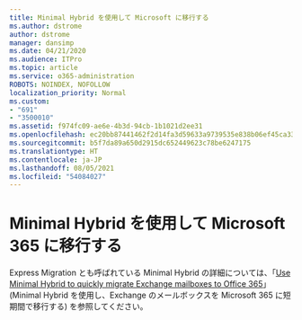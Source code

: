 ```yaml
---
title: Minimal Hybrid を使用して Microsoft に移行する
ms.author: dstrome
author: dstrome
manager: dansimp
ms.date: 04/21/2020
ms.audience: ITPro
ms.topic: article
ms.service: o365-administration
ROBOTS: NOINDEX, NOFOLLOW
localization_priority: Normal
ms.custom:
- "691"
- "3500010"
ms.assetid: f974fc09-ae6e-4b3d-94cb-1b1021d2ee31
ms.openlocfilehash: ec20bb87441462f2d14fa3d59633a9739535e838b06ef45ca33082a9c018d55c
ms.sourcegitcommit: b5f7da89a650d2915dc652449623c78be6247175
ms.translationtype: HT
ms.contentlocale: ja-JP
ms.lasthandoff: 08/05/2021
ms.locfileid: "54084027"
---
```

# <a name="using-minimal-hybrid-to-move-to-microsoft-365"></a>Minimal Hybrid を使用して Microsoft 365 に移行する

Express Migration とも呼ばれている Minimal Hybrid の詳細については、「[Use Minimal Hybrid to quickly migrate Exchange mailboxes to Office 365](https://docs.microsoft.com/Exchange/mailbox-migration/use-minimal-hybrid-to-quickly-migrate)」 (Minimal Hybrid を使用し、Exchange のメールボックスを Microsoft 365 に短期間で移行する) を参照してください。
